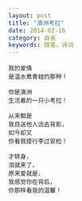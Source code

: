 ```yaml
---
layout: post
title: "澳洲考拉"
date: 2014-02-16
category: 自省
keywords: 随笔，诗词
---
```


    我的爱情
    是温水煮青蛙的那种！

    你是澳洲
    生活着的一只小考拉！

    从来都是
    我目送他人远去背影，
    如今却又
    你看我提行李过安检！

    才转身，
    泪就来了，
    原来爱就是，
    我感觉你在背后，
    你那样看我的温馨！
